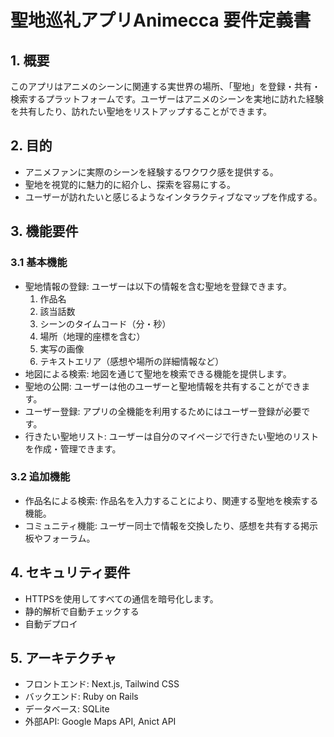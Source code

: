 # 聖地巡礼アプリAnimecca 要件定義書

## 1. 概要

このアプリはアニメのシーンに関連する実世界の場所、「聖地」を登録・共有・検索するプラットフォームです。ユーザーはアニメのシーンを実地に訪れた経験を共有したり、訪れたい聖地をリストアップすることができます。

## 2. 目的

- アニメファンに実際のシーンを経験するワクワク感を提供する。
- 聖地を視覚的に魅力的に紹介し、探索を容易にする。
- ユーザーが訪れたいと感じるようなインタラクティブなマップを作成する。

## 3. 機能要件

### 3.1 基本機能

- 聖地情報の登録: ユーザーは以下の情報を含む聖地を登録できます。
  1. 作品名
  2. 該当話数
  3. シーンのタイムコード（分・秒）
  4. 場所（地理的座標を含む）
  5. 実写の画像
  6. テキストエリア（感想や場所の詳細情報など）
- 地図による検索: 地図を通じて聖地を検索できる機能を提供します。
- 聖地の公開: ユーザーは他のユーザーと聖地情報を共有することができます。
- ユーザー登録: アプリの全機能を利用するためにはユーザー登録が必要です。
- 行きたい聖地リスト: ユーザーは自分のマイページで行きたい聖地のリストを作成・管理できます。

### 3.2 追加機能

- 作品名による検索: 作品名を入力することにより、関連する聖地を検索する機能。
- コミュニティ機能: ユーザー同士で情報を交換したり、感想を共有する掲示板やフォーラム。

## 4. セキュリティ要件

- HTTPSを使用してすべての通信を暗号化します。
- 静的解析で自動チェックする
- 自動デプロイ

## 5. アーキテクチャ

- フロントエンド: Next.js, Tailwind CSS
- バックエンド: Ruby on Rails
- データベース: SQLite
- 外部API: Google Maps API, Anict API
